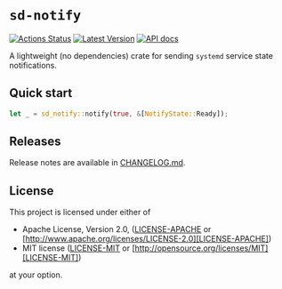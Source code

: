 # `sd-notify`

[![Actions Status]][github actions] [![Latest Version]][crates.io] [![API docs]][docs.rs]

[Actions Status]: https://github.com/lnicola/sd-notify/workflows/ci/badge.svg
[github actions]: https://github.com/lnicola/sd-notify/actions
[Latest Version]: https://img.shields.io/crates/v/sd-notify.svg
[crates.io]: https://crates.io/crates/sd-notify
[API docs]: https://docs.rs/sd-notify/badge.svg
[docs.rs]: https://docs.rs/sd-notify/

A lightweight (no dependencies) crate for sending `systemd` service state notifications.

## Quick start

```rust
let _ = sd_notify::notify(true, &[NotifyState::Ready]);
```

## Releases

Release notes are available in [CHANGELOG.md](CHANGELOG.md).

## License

This project is licensed under either of

* Apache License, Version 2.0, ([LICENSE-APACHE](LICENSE-APACHE) or
   [http://www.apache.org/licenses/LICENSE-2.0][LICENSE-APACHE])
* MIT license ([LICENSE-MIT](LICENSE-MIT) or
   [http://opensource.org/licenses/MIT][LICENSE-MIT])

at your option.

[LICENSE-APACHE]: http://www.apache.org/licenses/LICENSE-2.0
[LICENSE-MIT]: http://opensource.org/licenses/MIT
